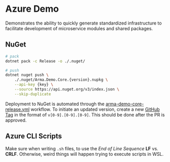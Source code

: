 # Azure Demo

Demonstrates the ability to quickly generate standardized infrastructure to facilitate development of microservice modules and shared packages.

## NuGet

```bash
# pack
dotnet pack -c Release -o ./.nuget/

# push
dotnet nuget push \
    ./.nuget/Arma.Demo.Core.{version}.nupkg \
    --api-key {key} \
    --source https://api.nuget.org/v3/index.json \
    --skip-duplicate
```

Deployment to NuGet is automated through the [arma-demo-core-release.yml](./.github/workflows/arma-demo-core-release.yml) workflow. To initiate an updated version, create a new [GitHub Tag](https://github.com/JaimeStill/azure-demo/tags) in the format of `v[0-9].[0-9].[0-9]`. This should be done after the PR is approved.

## Azure CLI Scripts

Make sure when writing `.sh` files, to use the *End of Line Sequence* **LF** vs. **CRLF**. Otherwise, weird things will happen trying to execute scripts in WSL.